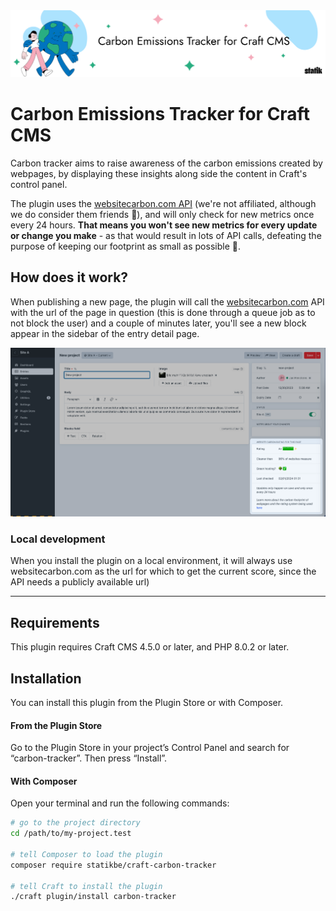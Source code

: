 <img src="img/github_banner.png" alt="">

# Carbon Emissions Tracker for Craft CMS

Carbon tracker aims to raise awareness of the carbon emissions created by webpages, by displaying these insights along side the content in Craft's control panel.

The plugin uses the [websitecarbon.com API](https://www.websitecarbon.com/) (we're not affiliated, although we do consider them friends 💚), and will only check for new metrics once every 24 hours. **That means you won't see new metrics for every update or change you make** - as that would result in lots of API calls, defeating the purpose of keeping our footprint as small as possible 🙂.

## How does it work?

When publishing a new page, the plugin will call the [websitecarbon.com](https://www.websitecarbon.com) API with the url of the page in question (this is done through a queue job as to not block the user) and a couple of minutes later, you'll see a new block appear in the sidebar of the entry detail page.

<img src="img/github_screenshot.png" alt="">

### Local development 
When you install the plugin on a local environment, it will always use websitecarbon.com as the url for which to get the current score, since the API needs a publicly available url)

--- 
## Requirements
This plugin requires Craft CMS 4.5.0 or later, and PHP 8.0.2 or later.

## Installation

You can install this plugin from the Plugin Store or with Composer.

#### From the Plugin Store

Go to the Plugin Store in your project’s Control Panel and search for “carbon-tracker”. Then press “Install”.

#### With Composer

Open your terminal and run the following commands:

```bash
# go to the project directory
cd /path/to/my-project.test

# tell Composer to load the plugin
composer require statikbe/craft-carbon-tracker

# tell Craft to install the plugin
./craft plugin/install carbon-tracker
```
